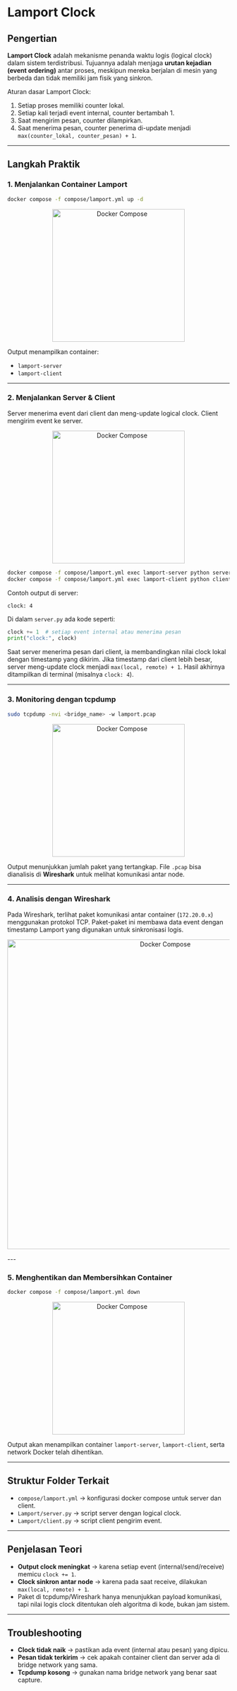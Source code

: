 # Lamport Clock

## Pengertian

**Lamport Clock** adalah mekanisme penanda waktu logis (logical clock) dalam sistem terdistribusi.
Tujuannya adalah menjaga **urutan kejadian (event ordering)** antar proses, meskipun mereka berjalan di mesin yang berbeda dan tidak memiliki jam fisik yang sinkron.

Aturan dasar Lamport Clock:

1. Setiap proses memiliki counter lokal.
2. Setiap kali terjadi event internal, counter bertambah 1.
3. Saat mengirim pesan, counter dilampirkan.
4. Saat menerima pesan, counter penerima di-update menjadi `max(counter_lokal, counter_pesan) + 1`.

---

## Langkah Praktik

### 1. Menjalankan Container Lamport

```bash
docker compose -f compose/lamport.yml up -d
```
<p align="center">
  <img src="https://imgur.com/8l3njc8.png" alt="Docker Compose" width="300">
</p>

Output menampilkan container:

* `lamport-server`
* `lamport-client`

---

### 2. Menjalankan Server & Client

Server menerima event dari client dan meng-update logical clock.
Client mengirim event ke server.

<p align="center">
  <img src="https://imgur.com/JPIqZZi.png" alt="Docker Compose" width="300">
</p>

```bash
docker compose -f compose/lamport.yml exec lamport-server python server.py
docker compose -f compose/lamport.yml exec lamport-client python client.py
```

Contoh output di server:

```
clock: 4
```

Di dalam `server.py` ada kode seperti:

```python
clock += 1  # setiap event internal atau menerima pesan
print("clock:", clock)
```

Saat server menerima pesan dari client, ia membandingkan nilai clock lokal dengan timestamp yang dikirim.
Jika timestamp dari client lebih besar, server meng-update clock menjadi `max(local, remote) + 1`.
Hasil akhirnya ditampilkan di terminal (misalnya `clock: 4`).

---

### 3. Monitoring dengan tcpdump

```bash
sudo tcpdump -nvi <bridge_name> -w lamport.pcap
```
<p align="center">
  <img src="https://imgur.com/UoUzLaM.png" alt="Docker Compose" width="300">
</p>

Output menunjukkan jumlah paket yang tertangkap.
File `.pcap` bisa dianalisis di **Wireshark** untuk melihat komunikasi antar node.

---

### 4. Analisis dengan Wireshark

Pada Wireshark, terlihat paket komunikasi antar container (`172.20.0.x`) menggunakan protokol TCP.
Paket-paket ini membawa data event dengan timestamp Lamport yang digunakan untuk sinkronisasi logis.

<p align="center">
  <img src="https://imgur.com/6epCvrA.png" alt="Docker Compose" width="700">
</p>
---

### 5. Menghentikan dan Membersihkan Container

```bash
docker compose -f compose/lamport.yml down
```
<p align="center">
  <img src="https://imgur.com/rqM9L91.png" alt="Docker Compose" width="300">
</p>

Output akan menampilkan container `lamport-server`, `lamport-client`, serta network Docker telah dihentikan.

---

## Struktur Folder Terkait

* `compose/lamport.yml` → konfigurasi docker compose untuk server dan client.
* `Lamport/server.py` → script server dengan logical clock.
* `Lamport/client.py` → script client pengirim event.

---

## Penjelasan Teori

* **Output clock meningkat** → karena setiap event (internal/send/receive) memicu `clock += 1`.
* **Clock sinkron antar node** → karena pada saat receive, dilakukan `max(local, remote) + 1`.
* Paket di tcpdump/Wireshark hanya menunjukkan payload komunikasi, tapi nilai logis clock ditentukan oleh algoritma di kode, bukan jam sistem.

---

## Troubleshooting

* **Clock tidak naik** → pastikan ada event (internal atau pesan) yang dipicu.
* **Pesan tidak terkirim** → cek apakah container client dan server ada di bridge network yang sama.
* **Tcpdump kosong** → gunakan nama bridge network yang benar saat capture.
